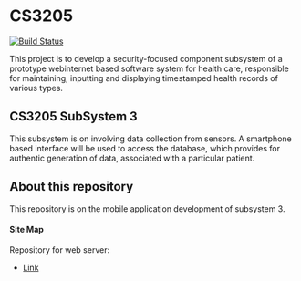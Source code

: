 # CS3205

[![Build Status](https://travis-ci.com/yeejfe/CS3205.svg?token=xJsuVkszqswovyNsU8e6&branch=master)](https://travis-ci.com/yeejfe/CS3205)

This project is to develop a security-focused component subsystem of a prototype webinternet based software system for health care, responsible for maintaining, inputting and displaying timestamped health records of various types.

## CS3205 SubSystem 3
 This subsystem is on involving data collection from sensors.
 A smartphone based interface will be used to access the database, which provides for authentic generation of data, associated with a particular patient.

## About this repository
This repository is on the mobile application development of subsystem 3.

#### Site Map
Repository for web server:
* [Link](https://github.com/jmtiong/CS3205)